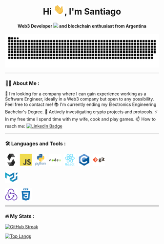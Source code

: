 <div align="center">
<h1 align="center">Hi <img width="35" src="https://github.com/1999AZZAR/1999AZZAR/blob/main/resources/img/waving.gif">, I'm Santiago</h1>
<h4 align="center">Web3 Developer <img src="https://media.giphy.com/media/WUlplcMpOCEmTGBtBW/giphy.gif" width="30"> and blockchain enthusiast from Argentina</h4>
</div>

<div align="center">
  <a href="https://1999azzar.github.io/1999AZZAR/">
  <img  src="https://github.com/1999AZZAR/1999AZZAR/blob/main/resources/img/grid-snake.svg"
       alt="snake" /></a>
</div>

---

### :man_technologist: About Me : 

🔭 I’m looking for a company where I can gain experience working as a Software Engineer, ideally in a Web3 company but open to any possibility. Feel free to contact me!
📚 I'm currently ending my Electronics Engineering Bachelor's Degree.
🌱 Actively investigating crypto projects and protocols.
⚡ In my free time I spend time with my wife, cook and play games.
📫 How to reach me:   [![Linkedin Badge](https://img.shields.io/badge/-kakbar-blue?style=flat&logo=Linkedin&logoColor=white)](https://www.linkedin.com/in/santiago-somoza-005660197/)

---

### :hammer_and_wrench: Languages and Tools :
<div>
  <img src="https://github.com/devicons/devicon/blob/master/icons/solidity/solidity-original.svg" title="Solidity" alt="Solidity" width="40" height="40"/>&nbsp;
  <img src="https://github.com/devicons/devicon/blob/master/icons/javascript/javascript-original.svg" title="JavaScript" alt="JavaScript" width="40" height="40"/>&nbsp;
  <img src="https://github.com/devicons/devicon/blob/master/icons/python/python-original-wordmark.svg" title="Python" alt="Python" width="40" height="40"/>&nbsp;
  <img src="https://github.com/devicons/devicon/blob/master/icons/nodejs/nodejs-original-wordmark.svg" title="NodeJS" alt="NodeJS" width="40" height="40"/>&nbsp;
  <img src="https://github.com/devicons/devicon/blob/master/icons/react/react-original-wordmark.svg" title="React" alt="React" width="40" height="40"/>&nbsp;
  <img src="https://github.com/devicons/devicon/blob/master/icons/c/c-original.svg" title="C" alt="C" width="40" height="40"/>&nbsp;
  <img src="https://github.com/devicons/devicon/blob/master/icons/git/git-original-wordmark.svg" title="Git" **alt="Git" width="40" height="40"/>
  
  <img src="https://github.com/devicons/devicon/blob/master/icons/materialui/materialui-original.svg" title="Material UI" alt="Material UI" width="40" height="40"/>&nbsp;

  <img src="https://github.com/devicons/devicon/blob/master/icons/redux/redux-original.svg" title="Redux" alt="Redux " width="40" height="40"/>&nbsp;
  <img src="https://github.com/devicons/devicon/blob/master/icons/css3/css3-plain-wordmark.svg"  title="CSS3" alt="CSS" width="40" height="40"/>&nbsp;
</div>

---

### :fire: My Stats :

[![GitHub Streak](http://github-readme-streak-stats.herokuapp.com?user=santi1234567&theme=dark&background=000000)](https://git.io/streak-stats)

[![Top Langs](https://github-readme-stats.vercel.app/api/top-langs/?username=santi1234567&layout=compact&theme=vision-friendly-dark)](https://github.com/anuraghazra/github-readme-stats)
